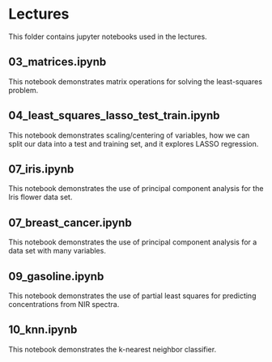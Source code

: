 # Lectures

This folder contains jupyter notebooks used in the lectures.

## 03_matrices.ipynb

This notebook demonstrates matrix operations for solving the
least-squares problem.

## 04_least_squares_lasso_test_train.ipynb

This notebook demonstrates scaling/centering of variables, how we
can split our data into a test and training set, and it explores LASSO regression.

## 07_iris.ipynb
This notebook demonstrates the use of principal component analysis for the Iris
flower data set.

## 07_breast_cancer.ipynb
This notebook demonstrates the use of principal component analysis for a data set with
many variables.

## 09_gasoline.ipynb
This notebook demonstrates the use of partial least squares for predicting
concentrations from NIR spectra.

## 10_knn.ipynb
This notebook demonstrates the k-nearest neighbor classifier.
